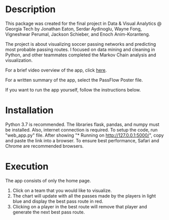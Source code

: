 # Description
This package was created for the final project in Data & Visual Analytics @ Georgia Tech by Jonathan Eaton, Serdar Aydinoglu, 
Wayne Fong, Vigneshwar Perumal, Jackson Schieber, and Enoch Anim-Koranteng.

The project is about visualizing soccer passing networks and predicting most probable passing routes. I focused on data mining and cleaning in Python, and other teammates completed the Markov Chain analysis and visualization. 

For a brief video overview of the app, click [here](https://youtu.be/51xKCuDWBJQ).

For a written summary of the app, select the PassFlow Poster file.

If you want to run the app yourself, follow the instructions below.

# Installation
Python 3.7 is recommended. The libraries flask, pandas, and numpy must be installed.
Also, internet connection is required. 
To setup the code, run "web_app.py" file. 
After showing "* Running on http://127.0.0.1:5000/", copy and paste the link into a browser. 
To ensure best performance, Safari and Chrome are recommended browsers.

# Execution
The app consists of only the home page. 
1. Click on a team that you would like to visualize. 
2. The chart will update with all the passes made by the players in light blue and display the best pass route in red. 
3. Clicking on a player in the best route will remove that player and generate the next best pass route.
